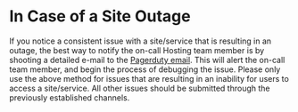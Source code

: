 # In Case of a Site Outage

If you notice a consistent issue with a site/service that is resulting in an outage, the best way to notify the on-call Hosting team member is by shooting a detailed e-mail to the [Pagerduty email](mailto:R016TZAS8T9C9J1MCG4715BTR0O59NMR@headstarthosting.pagerduty.com). This will alert the on-call team member, and begin the process of debugging the issue. 
Please only use the above method for issues that are resulting in an inability for users to access a site/service. All other issues should be submitted through the previously established channels.